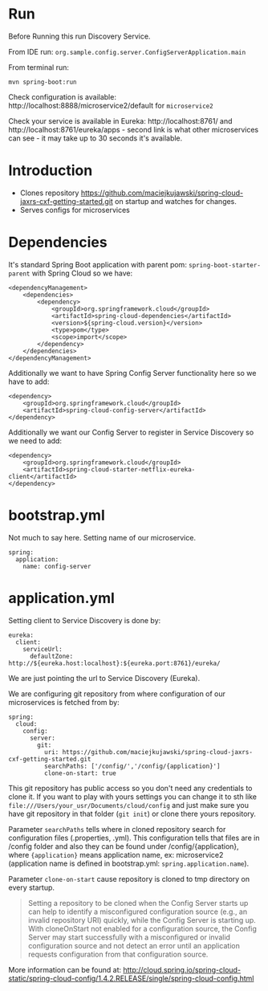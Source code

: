 # Run

Before Running this run Discovery Service.

From IDE run: `org.sample.config.server.ConfigServerApplication.main`

From terminal run:

`mvn spring-boot:run`

Check configuration is available: http://localhost:8888/microservice2/default for `microservice2`

Check your service is available in Eureka: http://localhost:8761/ and http://localhost:8761/eureka/apps - second link is what other microservices can see - 
it may take up to 30 seconds it's available. 

# Introduction

* Clones repository https://github.com/maciejkujawski/spring-cloud-jaxrs-cxf-getting-started.git on startup and watches for changes.
* Serves configs for microservices

# Dependencies

It's standard Spring Boot application with parent pom: `spring-boot-starter-parent` with Spring Cloud so we have:

    <dependencyManagement>
    	<dependencies>
    		<dependency>
    			<groupId>org.springframework.cloud</groupId>
    			<artifactId>spring-cloud-dependencies</artifactId>
    			<version>${spring-cloud.version}</version>
    			<type>pom</type>
    			<scope>import</scope>
    		</dependency>
    	</dependencies>
    </dependencyManagement>

Additionally we want to have Spring Config Server functionality here so we have to add:

    <dependency>
    	<groupId>org.springframework.cloud</groupId>
    	<artifactId>spring-cloud-config-server</artifactId>
    </dependency>

Additionally we want our Config Server to register in Service Discovery so we need to add:

    <dependency>
    	<groupId>org.springframework.cloud</groupId>
    	<artifactId>spring-cloud-starter-netflix-eureka-client</artifactId>
    </dependency>
    
# bootstrap.yml

Not much to say here. Setting name of our microservice.

    spring:
      application:
        name: config-server

# application.yml

Setting client to Service Discovery is done by:

    eureka:
      client:
        serviceUrl:
          defaultZone: http://${eureka.host:localhost}:${eureka.port:8761}/eureka/
          
We are just pointing the url to Service Discovery (Eureka).

We are configuring git repository from where configuration of our microservices is fetched from by:

    spring:
      cloud:
        config:
          server:
            git:
              uri: https://github.com/maciejkujawski/spring-cloud-jaxrs-cxf-getting-started.git
              searchPaths: ['/config/','/config/{application}']
              clone-on-start: true
              

This git repository has public access so you don't need any credentials to clone it. If you want to play with yours settings you can change it to sth like 
`file:///Users/your_usr/Documents/cloud/config` and just make sure you have git repository in that folder (`git init`) or clone there yours repository.

Parameter `searchPaths` tells where in cloned repository search for configuration files (.properties, .yml). This configuration tells that files are in 
/config folder and also they can be found under /config/{application}, where `{application}` means application name, 
ex: microservice2 (application name is defined in bootstrap.yml: `spring.application.name`).

Parameter `clone-on-start` cause repository is cloned to tmp directory on every startup.

> Setting a repository to be cloned when the Config Server starts up can help to identify a misconfigured configuration source (e.g., an invalid repository URI) quickly, while the Config Server is starting up. With cloneOnStart not enabled for a configuration source, the Config Server may start successfully with a misconfigured or invalid configuration source and not detect an error until an application requests configuration from that configuration source.

More information can be found at: http://cloud.spring.io/spring-cloud-static/spring-cloud-config/1.4.2.RELEASE/single/spring-cloud-config.html

